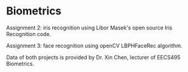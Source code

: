 # Biometrics

Assignment 2:  iris recognition using Libor Masek's open source Iris Recognition code.

Assignment 3:  face recognition using openCV LBPHFaceRec algorithm.

Data of both projects is provided by Dr. Xin Chen, lecturer of EECS495 Biometrics.
